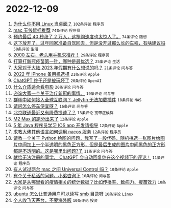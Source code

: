 # 2022-12-09

1. [为什么你不用 Linux 当桌面？](https://www.v2ex.com/t/901241) `102条评论` `程序员`
1. [mac 无线鼠标推荐](https://www.v2ex.com/t/901238) `74条评论` `程序员`
1. [预约最后 40 秒涨了 2 万人，这抢购速度也太惊人了。](https://www.v2ex.com/t/901263) `74条评论` `随想`
1. [这下放开了，过年回家准备自驾回去，但是没开过那么长的车程，有啥建议吗](https://www.v2ex.com/t/901261) `58条评论` `生活`
1. [2000 左右，老头用手机求推荐！](https://www.v2ex.com/t/901243) `29条评论` `程序员`
1. [打算打新冠疫苗第一针，哪种是最优选？](https://www.v2ex.com/t/901291) `25条评论` `生活`
1. [大家对于大陆 2023 年假期有什么想说的吗？](https://www.v2ex.com/t/901289) `21条评论` `问与答`
1. [2022 年 iPhone 备用机选择](https://www.v2ex.com/t/901285) `21条评论` `Apple`
1. [ChatGPT 终于还是被玩坏了](https://www.v2ex.com/t/901284) `20条评论` `OpenAI`
1. [什么介质适合看电影](https://www.v2ex.com/t/901259) `20条评论` `问与答`
1. [咨询大家一个关于治疗新冠的事情。](https://www.v2ex.com/t/901282) `19条评论` `问与答`
1. [群晖中如何接入全球互联网？ Jellyfin 无法加载插件](https://www.v2ex.com/t/901239) `18条评论` `NAS`
1. [请问怎么停车便宜呀？](https://www.v2ex.com/t/901281) `16条评论` `问与答`
1. [北京联通最近又有降费提速了？](https://www.v2ex.com/t/901247) `13条评论` `宽带症候群`
1. [M2 Max 的跑分出来了](https://www.v2ex.com/t/901265) `12条评论` `Apple`
1. [5 年 Java 程序员学习 IOS app 开发请指导](https://www.v2ex.com/t/901260) `12条评论` `Apple`
1. [求教大佬其他语言如何调用 nacos 服务](https://www.v2ex.com/t/901246) `12条评论` `程序员`
1. [请教一个关于 Python 绘图的问题，我写了一段代码，随机挑选一张图片给图片中间加上一个半透明的黑色正方形，但是最后生成的图片中间黑色的正方形都是不透明的。这是哪里出问题?了](https://www.v2ex.com/t/901271) `11条评论` `问与答`
1. [献给无法注册的同学， ChatGPT 会自动回复你在这个视频下的评论！](https://www.v2ex.com/t/901245) `11条评论` `程序员`
1. [有人试过两台 mac 之间 Universal Control 吗？](https://www.v2ex.com/t/901283) `10条评论` `Apple`
1. [有个关于私活的问题，小弟咨询下](https://www.v2ex.com/t/901276) `10条评论` `问与答`
1. [大家是从哪里看的疫情相关的统计数据？比如传播率、致病力、疫苗效力](https://www.v2ex.com/t/901256) `10条评论` `问与答`
1. [ubuntu 怎么让普通用户可以读写 smb 目录呀](https://www.v2ex.com/t/901253) `10条评论` `Linux`
1. [个人收飞天茅台，不要海外版](https://www.v2ex.com/t/901249) `10条评论` `投资`

